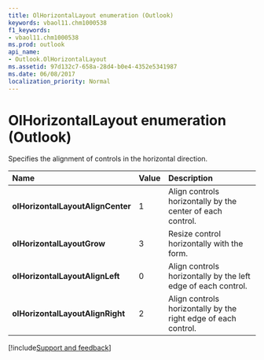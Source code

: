 ```yaml
---
title: OlHorizontalLayout enumeration (Outlook)
keywords: vbaol11.chm1000538
f1_keywords:
- vbaol11.chm1000538
ms.prod: outlook
api_name:
- Outlook.OlHorizontalLayout
ms.assetid: 97d132c7-658a-28d4-b0e4-4352e5341987
ms.date: 06/08/2017
localization_priority: Normal
---
```



# OlHorizontalLayout enumeration (Outlook)

Specifies the alignment of controls in the horizontal direction.



|Name|Value|Description|
|:-----|:-----|:-----|
| **olHorizontalLayoutAlignCenter**|1|Align controls horizontally by the center of each control.|
| **olHorizontalLayoutGrow**|3|Resize control horizontally with the form.|
| **olHorizontalLayoutAlignLeft**|0|Align controls horizontally by the left edge of each control.|
| **olHorizontalLayoutAlignRight**|2|Align controls horizontally by the right edge of each control.|

[!include[Support and feedback](~/includes/feedback-boilerplate.md)]